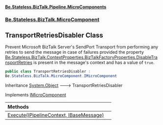 #### [Be.Stateless.BizTalk.Pipeline.MicroComponents](README.md 'README')
### [Be.Stateless.BizTalk.MicroComponent](Be.Stateless.BizTalk.MicroComponent.md 'Be.Stateless.BizTalk.MicroComponent')

## TransportRetriesDisabler Class

Prevent Microsoft BizTalk Server's SendPort Transport from performing any retries to send the message in case of
failures provided the property [Be.Stateless.BizTalk.ContextProperties.BizTalkFactoryProperties.DisableTransportRetries](https://docs.microsoft.com/en-us/dotnet/api/Be.Stateless.BizTalk.ContextProperties.BizTalkFactoryProperties.DisableTransportRetries 'Be.Stateless.BizTalk.ContextProperties.BizTalkFactoryProperties.DisableTransportRetries') is present in the
message's context and has a value of `true`.

```csharp
public class TransportRetriesDisabler :
Be.Stateless.BizTalk.MicroComponent.IMicroComponent
```

Inheritance [System.Object](https://docs.microsoft.com/en-us/dotnet/api/System.Object 'System.Object') &#129106; TransportRetriesDisabler

Implements [IMicroComponent](IMicroComponent.md 'Be.Stateless.BizTalk.MicroComponent.IMicroComponent')

| Methods | |
| :--- | :--- |
| [Execute(IPipelineContext, IBaseMessage)](TransportRetriesDisabler.Execute(IPipelineContext,IBaseMessage).md 'Be.Stateless.BizTalk.MicroComponent.TransportRetriesDisabler.Execute(Microsoft.BizTalk.Component.Interop.IPipelineContext, Microsoft.BizTalk.Message.Interop.IBaseMessage)') | |
